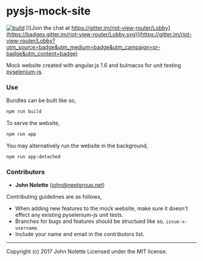 # pysjs-mock-site

[![build](https://travis-ci.org/neetjn/pysjs-mock-site.svg?branch=master)](https://travis-ci.org/neetjn/pysjs-mock-site)
[![Join the chat at https://gitter.im/riot-view-router/Lobby](https://badges.gitter.im/riot-view-router/Lobby.svg)](https://gitter.im/riot-view-router/Lobby?utm_source=badge&utm_medium=badge&utm_campaign=pr-badge&utm_content=badge)

Mock website created with angular.js 1.6 and bulmacss for unit testing [pyselenium-js](git@github.com:neetjn/pyselenium-js.git).

### Use

Bundles can be built like so,

```bash
npm run build
``` 

To serve the website,

```bash
npm run app
```

You may alternatively run the website in the background,

```
npm run app:detached
```

### Contributors

* **John Nolette** (john@neetgroup.net)

Contributing guidelines are as follows,

* When adding new features to the mock website, make sure it doesn't effect any existing pyselenium-js unit tests.
* Branches for bugs and features should be structued like so, `issue-x-username`.
* Include your name and email in the contributors list.

---
Copyright (c) 2017 John Nolette Licensed under the MIT license.
